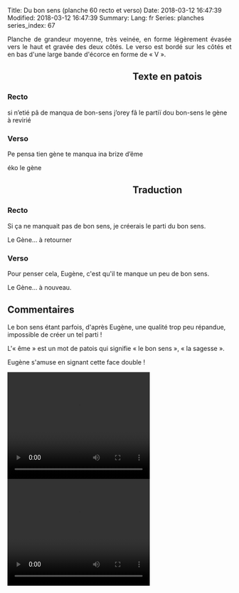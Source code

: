 Title: Du bon sens (planche 60 recto et verso)
Date: 2018-03-12 16:47:39
Modified: 2018-03-12 16:47:39
Summary: 
Lang: fr
Series: planches
series_index: 67

<p style="text-align:justify;">Planche de grandeur moyenne, très
veinée, en forme légèrement évasée vers le haut et gravée des deux
côtés.  Le verso est bordé sur les côtés et en bas d'une large bande
d'écorce en forme de « V ».</p>

<figure class="image-block" style="float: left; width: 40%;">
  <img alt="" src="{static}/images/planche_60_recto.png">
  <figcaption style="max-width: 278px"></figcaption>
</figure>

## Texte en patois

### Recto

si n’etié pâ de manqua de bon-sens j’orey fâ le partiï dou bon-sens le
gène à revirié

### Verso

Pe pensa tien gène te manqua ina brize d’ême

éko le gène

<figure class="image-block" style="float: left; width: 40%;">
  <img alt="" src="{static}/images/planche_60_verso.png">
  <figcaption style="max-width: 316px"></figcaption>
</figure>

## Traduction

### Recto

Si ça ne manquait pas de bon sens, je créerais le parti du bon sens.

Le Gène…    à retourner

### Verso

Pour penser cela, Eugène, c'est qu'il te manque un peu de bon sens.

Le Gène…  à nouveau.

## Commentaires

Le bon sens étant parfois, d'après Eugène, une qualité trop peu
répandue, impossible de créer un tel parti !

L'« ême » est un mot de patois qui signifie « le bon sens », « la
sagesse ».

Eugène s'amuse en signant cette face double !

<video width="320" height="240" controls>
  <source src="https://d1njpgd0ygatdn.cloudfront.net/video_60.mp4" type="video/mp4">
</video>

<video width="320" height="240" controls>
  <source src="https://d1njpgd0ygatdn.cloudfront.net/video_60bis.mp4" type="video/mp4">
</video>

